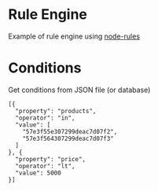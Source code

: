 Rule Engine
========

Example of rule engine using [node-rules](https://github.com/mithunsatheesh/node-rules)

# Conditions

Get conditions from JSON file (or database)

```
[{
  "property": "products",
  "operator": "in",
  "value": [
    "57e3f55e307299deac7d07f2",
    "57e3f564307299deac7d07f3"
  ]
}, {
  "property": "price",
  "operator": "lt",
  "value": 5000
}]
```
